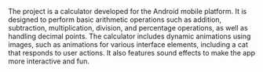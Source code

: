 The project is a calculator developed for the Android mobile platform. It is designed to perform basic arithmetic operations such as addition, subtraction, multiplication, division, and percentage operations, as well as handling decimal points. The calculator includes dynamic animations using images, such as animations for various interface elements, including a cat that responds to user actions. It also features sound effects to make the app more interactive and fun.
